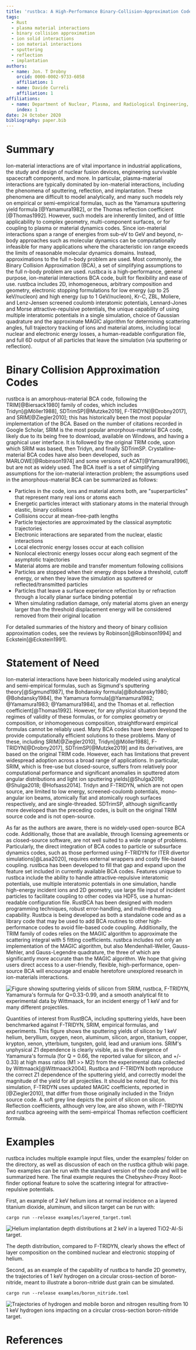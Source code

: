 ```yaml
---
title: 'rustbca: A High-Performance Binary-Collision-Approximation Code for Ion-Material Interactions'
tags:
  - Rust
  - plasma material interactions
  - binary collision approximation
  - ion solid interactions
  - ion material interactions
  - sputtering
  - reflection
  - implantation
authors:
  - name: Jon. T Drobny
    orcid: 0000-0002-9733-6058
    affiliation: 1
  - name: Davide Curreli
    affiliation: 1
affiliations:
  - name: Department of Nuclear, Plasma, and Radiological Engineering, University of Illinois at Urbana-Champaign
    index: 1
date: 24 October 2020
bibliography: paper.bib
---
```


# Summary

Ion-material interactions are of vital importance in industrial applications, the study and design of nuclear fusion devices, engineering survivable spacecraft components, and more. In particular, plasma-material interactions are typically dominated by ion-material interactions, including the phenomena of sputtering, reflection, and implantation. These phenomena are difficult to model analytically, and many such models rely on empirical or semi-empirical formulas, such as the Yamamura sputtering yield formula [@Yamamura1982], or the Thomas reflection coefficient [@Thomas1992]. However, such models are inherently limited, and of little applicability to complex geometry, multi-component surfaces, or for coupling to plasma or material dynamics codes. Since ion-material interactions span a range of energies from sub-eV to GeV and beyond, n-body approaches such as molecular dynamics can be computationally infeasible for many applications where the characteristic ion range exceeds the limits of reasonable molecular dynamics domains. Instead, approximations to the full n-body problem are used. Most commonly, the Binary Collision Approximation (BCA), a set of simplifying assumptions to the full n-body problem are used. rustbca is a high-performance, general purpose, ion-material interactions BCA code, built for flexibility and ease of use. rustbca includes 2D, inhomogeneous, arbitrary composition and geometry, electronic stopping formulations for low energy (up to 25 keV/nucleon) and high energy (up to 1 GeV/nucleon), Kr-C, ZBL, Moliere, and Lenz-Jensen screened coulomb interatomic potentials, Lennard-Jones and Morse attractive-repulsive potentials, the unique capability of using multiple interatomic potentials in a single simulation, choice of Gaussian quadrature and the approximate MAGIC algorithm for determining scattering angles, full trajectory tracking of ions and material atoms, including local nuclear and electronic energy losses, a human-readable configuration file, and full 6D output of all particles that leave the simulation (via sputtering or reflection).

# Binary Collision Approximation Codes

rustbca is an amorphous-material BCA code, following the TRIM[@Biersack1980] family of codes, which includes Tridyn[@Möller1988], SDTrimSP[@Mutzke2019], F-TRIDYN[@Drobny2017], and SRIM[@Ziegler2010]; this has historically been the most popular implementation of the BCA. Based on the number of citations recorded in Google Scholar, SRIM is the most popular amorphous-material BCA code, likely due to its being free to download, available on Windows, and having a graphical user interface. It is followed by the original TRIM code, upon which SRIM was based, then Tridyn, and finally SDTrimSP. Crystalline-material BCA codes have also been developed, such as MARLOWE[@Robinson1974] and some versions of ACAT[@Yamamura1996], but are not as widely used. The BCA itself is a set of simplifying assumptions for the ion-material interaction problem; the assumptions used in the amorphous-material BCA can be summarized as follows:

* Particles in the code, ions and material atoms both, are "superparticles" that represent many real ions or atoms each
* Energetic particles interact with stationary atoms in the material through elastic, binary collisions
* Collisions occur at mean-free-path lengths
* Particle trajectories are approximated by the classical asymptotic trajectories
* Electronic interactions are separated from the nuclear, elastic interactions
* Local electronic energy losses occur at each collision
* Nonlocal electronic energy losses occur along each segment of the asymptotic trajectories
* Material atoms are mobile and transfer momentum following collisions
* Particles are stopped when their energy drops below a threshold, cutoff energy, or when they leave the simulation as sputtered or reflected/transmitted particles
* Particles that leave a surface experience reflection by or refraction through a locally planar surface binding potential
* When simulating radiation damage, only material atoms given an energy larger than the threshold displacement energy will be considered removed from their original location

For detailed summaries of the history and theory of binary collision approximation codes, see the reviews by Robinson[@Robinson1994] and Eckstein[@Eckstein1991].

# Statement of Need

Ion-material interactions have been historically modeled using analytical and semi-empirical formulas, such as Sigmund's sputtering theory[@Sigmund1987], the Bohdansky formula[@Bohdansky1980; @Bohdansky1984], the Yamamura formula[@Yamamura1982; @Yamamura1983; @Yamamura1984], and the Thomas et al. reflection coefficient[@Thomas1992]. However, for any physical situation beyond the regimes of validity of these formulas, or for complex geometry or composition, or inhomogeneous composition, straightforward empirical formulas cannot be reliably used. Many BCA codes have been developed to provide computationally efficient solutions to these problems. Many of these, including SRIM[@Ziegler2010], Tridyn[@Möller1988], F-TRIDYN[@Drobny2017], SDTrimSP[@Mutzke2019] and its derivatives, are based on the original TRIM code. However, each has limitations that prevent widespread adoption across a broad range of applications. In particular, SRIM, which is free-use but closed-source, suffers from relatively poor computational performance and significant anomalies in sputtered atom angular distributions and light ion sputtering yields[@Shulga2019; @Shulga2018; @Hofsass2014]. Tridyn and F-TRIDYN, which are not open source, are limited to low energy, screened-coulomb potentials, mono-angular ion beams, atomically flat and atomically rough surfaces respectively, and are single-threaded. SDTrimSP, although significantly more developed than the preceding codes, is built on the original TRIM source code and is not open-source.

As far as the authors are aware, there is no widely-used open-source BCA code. Additionally, those that are available, through licensing agreements or as closed-source software,  are not well suited to a wide range of problems. Particularly, the direct integration of BCA codes to particle or subsurface dynamics codes, such as those performed using F-TRIDYN for ITER divertor simulations[@Lasa2020], requires external wrappers and costly file-based coupling. rustbca has been developed to fill that gap and expand upon the feature set included in currently available BCA codes. Features unique to rustbca include the ability to handle attractive-repulsive interatomic potentials, use multiple interatomic potentials in one simulation, handle high-energy incident ions and 2D geometry, use large file input of incident particles to facilitate coupling to other codes via HDF5, use a human-readable configuration file. RustBCA has been designed with modern programming techniques, robust error-handling, and multi-threading capability. Rustbca is being developed as both a standalone code and as a library code that may be used to add BCA routines to other high-performance codes to avoid file-based code coupling. Additionally, the TRIM family of codes relies on the MAGIC algorithm to approximate the scattering integral with 5 fitting coefficients. rustbca includes not only an implementation of the MAGIC algorithm, but also Mendenhall-Weller, Gauss-Mehler, and Gauss-Legendre quadrature, the three of which are significantly more accurate than the MAGIC algorithm. We hope that giving users direct access to a user-friendly, flexible, high-performance, open-source BCA will encourage and enable heretofore unexplored research in ion-materials interactions.

![Figure showing sputtering yields of silicon from SRIM, rustbca, F-TRIDYN, Yamamura's formula for Q=0.33-0.99, and a smooth analytical fit to experimental data by Wittmaack, for an incident energy of 1 keV and for many different projectiles.](corrected_yields.png)

Quantities of interest from RustBCA, including sputtering yields, have been benchmarked against F-TRIDYN, SRIM, empirical formulas, and experiments. This figure shows the sputtering yields of silicon by 1 keV helium, beryllium, oxygen, neon, aluminum, silicon, argon, titanium, copper, krypton, xenon, ytterbium, tungsten, gold, lead and uranium ions. SRIM's unphysical Z1 dependence is clearly visible, as is the divergence of Yamamura's formula (for Q = 0.66, the reported value for silicon, and +/- 0.33) at high mass ratios (M1 >> M2) from the experimental data collected by Wittmaack[@Wittmaack2004]. Rustbca and F-TRIDYN both reproduce the correct Z1 dependence of the sputtering yield, and correctly model the magnitude of the yield for all projectiles. It should be noted that, for this simulation, F-TRIDYN uses updated MAGIC coefficients, reported in [@Ziegler2010], that differ from those originally included in the Tridyn source code. A soft grey line depicts the point of silicon on silicon. Reflection coefficients, although very low, are also shown, with F-TRIDYN and rustbca agreeing with the semi-empirical Thomas reflection coefficient formula.

# Examples

rustbca includes multiple example input files, under the examples/ folder on the directory, as well as discussion of each on the rustbca github wiki page. Two examples can be run with the standard version of the code and will be summarized here. The final example requires the Chebyshev-Proxy Root-finder optional feature to solve the scattering integral for attractive-repulsive potentials.

First, an example of 2 keV helium ions at normal incidence on a layered titanium dioxide, aluminum, and silicon target can be run with:

 `cargo run --release examples/layered_target.toml`

 ![Helium implantation depth distributions at 2 keV in a layered TiO2-Al-Si target.](layered_target.png)

 The depth distribution, compared to F-TRIDYN, clearly shows the effect of layer composition on the combined nuclear and electronic stopping of helium.

 Second, as an example of the capability of rustbca to handle 2D geometry, the trajectories of 1 keV hydrogen on a circular cross-section of boron-nitride, meant to illustrate a boron-nitride dust grain can be simulated.

 `cargo run --release examples/boron_nitride.toml`

 ![Trajectories of hydrogen and mobile boron and nitrogen resulting from 10 1 keV hydrogen ions impacting on a circular cross-section boron-nitride target.](H_B_N.png)

# References
